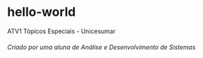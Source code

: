 # hello-world
ATV1 Tópicos Especiais - Unicesumar
###### Criado por uma aluna de Análise e Desenvolvimento de Sistemas
